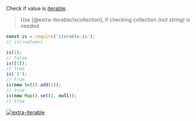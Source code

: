 Check if value is [iterable].
> Use [@extra-iterable/iscollection], if checking collection *(not string)* is needed.

```javascript
const is = require('iterable-is');
// is(<value>)

is(1);
// false
is([1]);
// true
is('1');
// true
is(new Set().add(1));
// true
is(new Map().set(1, null));
// true
```


[![extra-iterable](https://i.imgur.com/KR83Nzx.jpg)](https://www.npmjs.com/package/extra-iterable)

[iterable]: https://developer.mozilla.org/en-US/docs/Web/JavaScript/Reference/Iteration_protocols
[iterable-iscollection]: https://www.npmjs.com/package/iterable-iscollection
